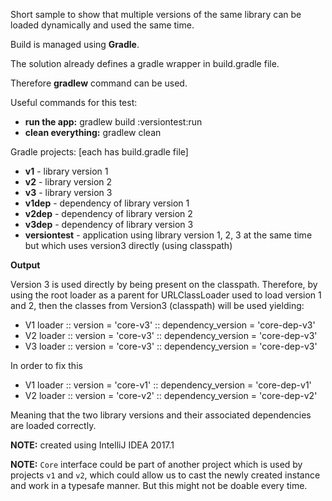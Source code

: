 Short sample to show that multiple versions of the same library can be loaded dynamically and used the same time.

Build is managed using **Gradle**.

The solution already defines a gradle wrapper in build.gradle file.

Therefore **gradlew** command can be used.
 
Useful commands for this test:
- **run the app:** gradlew build :versiontest:run
- **clean everything:** gradlew clean

Gradle projects: [each has build.gradle file]
- **v1** - library version 1
- **v2** - library version 2
- **v3** - library version 3
- **v1dep** - dependency of library version 1
- **v2dep** - dependency of library version 2
- **v3dep** - dependency of library version 3
- **versiontest** - application using library version 1, 2, 3 at the same time but which uses version3 directly (using classpath)

**Output**

Version 3 is used directly by being present on the classpath. 
Therefore, by using the root loader as a parent for URLClassLoader used to load version 1 and 2, then the classes from Version3 (classpath) will be used yielding:

- V1 loader :: version = 'core-v3' :: dependency_version = 'core-dep-v3'
- V2 loader :: version = 'core-v3' :: dependency_version = 'core-dep-v3'
- V3 loader :: version = 'core-v3' :: dependency_version = 'core-dep-v3'

In order to fix this

- V1 loader :: version = 'core-v1' :: dependency_version = 'core-dep-v1'
- V2 loader :: version = 'core-v2' :: dependency_version = 'core-dep-v2'

Meaning that the two library versions and their associated dependencies are loaded correctly.


**NOTE:** created using IntelliJ IDEA 2017.1

**NOTE:** `Core` interface could be part of another project which is used by projects `v1` and `v2`, which could allow us to cast the newly created instance and work in a typesafe manner. But this might not be doable every time.
